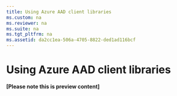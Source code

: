 ```yaml
---
title: Using Azure AAD client libraries
ms.custom: na
ms.reviewer: na
ms.suite: na
ms.tgt_pltfrm: na
ms.assetid: da2cc1ea-506a-4705-8822-ded1ad116bcf
---
```

# Using Azure AAD client libraries
**[Please note this is preview content]**